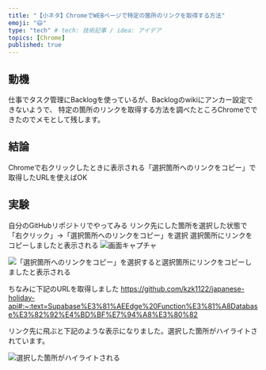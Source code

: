 ```yaml
---
title: "【小ネタ】ChromeでWEBページで特定の箇所のリンクを取得する方法"
emoji: "😄"
type: "tech" # tech: 技術記事 / idea: アイデア
topics: [Chrome]
published: true
---
```


## 動機

仕事でタスク管理にBacklogを使っているが、Backlogのwikiにアンカー設定できないようで、
特定の箇所のリンクを取得する方法を調べたところChromeでできたのでメモとして残します。

## 結論

Chromeで右クリックしたときに表示される「選択箇所へのリンクをコピー」で取得したURLを使えばOK

## 実験

自分のGitHubリポジトリでやってみる
リンク先にした箇所を選択した状態で「右クリック」→「選択箇所へのリンクをコピー」を選択
選択箇所にリンクをコピーしましたと表示される
![画面キャプチャ](https://storage.googleapis.com/zenn-user-upload/ac4225ad3f01-20241227.png)

![「選択箇所へのリンクをコピー」を選択すると選択箇所にリンクをコピーしましたと表示される](https://storage.googleapis.com/zenn-user-upload/7a0369bd6c0f-20241227.png)

ちなみに下記のURLを取得しました
https://github.com/kzk1122/japanese-holiday-api#:~:text=Supabase%E3%81%AEEdge%20Function%E3%81%A8Database%E3%82%92%E4%BD%BF%E7%94%A8%E3%80%82

リンク先に飛ぶと下記のような表示になりました。選択した箇所がハイライトされています。

![選択した箇所がハイライトされる](https://storage.googleapis.com/zenn-user-upload/80a92ceaf904-20241227.png)


